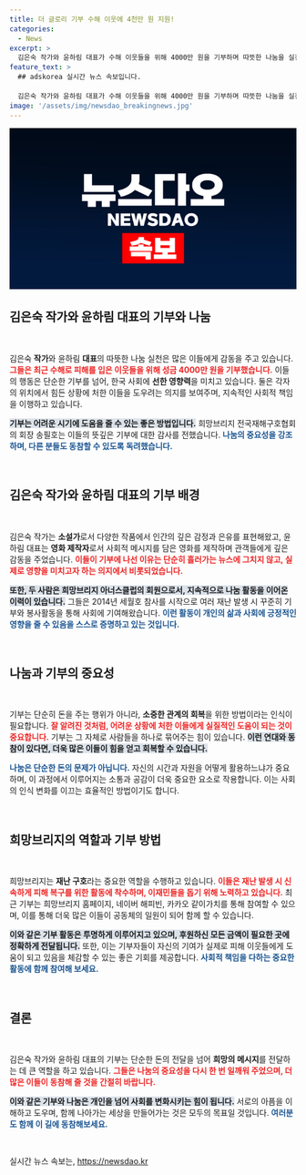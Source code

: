 ```yaml
---
title: 더 글로리 기부 수해 이웃에 4천만 원 지원!
categories:
  - News
excerpt: >
  김은숙 작가와 윤하림 대표가 수해 이웃들을 위해 4000만 원을 기부하며 따뜻한 나눔을 실천했습니다. 이들은 재난 시기마다 지속적인 도움을 주고 있어 많은 이들의 귀감이 되고 있습니다.
feature_text: >
  ## adskorea 실시간 뉴스 속보입니다.

  김은숙 작가와 윤하림 대표가 수해 이웃들을 위해 4000만 원을 기부하며 따뜻한 나눔을 실천했습니다. 이들은 재난 시기마다 지속적인 도움을 주고 있어 많은 이들의 귀감이 되고 있습니다.
image: '/assets/img/newsdao_breakingnews.jpg'
---
```


<p><img src="/assets/img/newsdao_breakingnews.jpg" alt="adskorea 속보" /></p>

<h2 data-ke-size="size26">김은숙 작가와 윤하림 대표의 기부와 나눔</h2>

<p data-ke-size="size16">&nbsp;</p>

<p>김은숙 <b>작가</b>와 윤하림 <b>대표</b>의 따뜻한 나눔 실천은 많은 이들에게 감동을 주고 있습니다. <b><span style="color: #ee2323;">그들은 최근 수해로 피해를 입은 이웃들을 위해 성금 4000만 원을 기부했습니다.</span></b> 이들의 행동은 단순한 기부를 넘어, 한국 사회에 <b>선한 영향력</b>을 미치고 있습니다. 둘은 각자의 위치에서 힘든 상황에 처한 이들을 도우려는 의지를 보여주며, 지속적인 사회적 책임을 이행하고 있습니다.</p>

<p><b><span style="background-color: #21538527;">기부는 어려운 시기에 도움을 줄 수 있는 좋은 방법입니다.</span></b> 희망브리지 전국재해구호협회의 회장 송필호는 이들의 뜻깊은 기부에 대한 감사를 전했습니다. <b><span style="color: #1a5490;">나눔의 중요성을 강조하며, 다른 분들도 동참할 수 있도록 독려했습니다.</span></b></p>

<p data-ke-size="size16">&nbsp;</p>

<h2 data-ke-size="size26">김은숙 작가와 윤하림 대표의 기부 배경</h2>

<p data-ke-size="size16">&nbsp;</p>

<p>김은숙 작가는 <b>소설가</b>로서 다양한 작품에서 인간의 깊은 감정과 은유를 표현해왔고, 윤하림 대표는 <b>영화 제작자</b>로서 사회적 메시지를 담은 영화를 제작하며 관객들에게 깊은 감동을 주었습니다. <b><span style="color: #ee2323;">이들이 기부에 나선 이유는 단순히 흘러가는 뉴스에 그치지 않고, 실제로 영향을 미치고자 하는 의지에서 비롯되었습니다.</span></b> </p>

<p><b><span style="background-color: #21538527;">또한, 두 사람은 희망브리지 아너스클럽의 회원으로서, 지속적으로 나눔 활동을 이어온 이력이 있습니다.</span></b> 그들은 2014년 세월호 참사를 시작으로 여러 재난 발생 시 꾸준히 기부와 봉사활동을 통해 사회에 기여해왔습니다. <b><span style="color: #1a5490;">이런 활동이 개인의 삶과 사회에 긍정적인 영향을 줄 수 있음을 스스로 증명하고 있는 것입니다.</span></b></p>

<p data-ke-size="size16">&nbsp;</p>

<h2 data-ke-size="size26">나눔과 기부의 중요성</h2>

<p data-ke-size="size16">&nbsp;</p>

<p>기부는 단순히 돈을 주는 행위가 아니라, <b>소중한 관계의 회복</b>을 위한 방법이라는 인식이 필요합니다. <b><span style="color: #ee2323;">잘 알려진 것처럼, 어려운 상황에 처한 이들에게 실질적인 도움이 되는 것이 중요합니다.</span></b> 기부는 그 자체로 사람들을 하나로 묶어주는 힘이 있습니다. <b><span style="background-color: #21538527;">이런 연대와 동참이 있다면, 더욱 많은 이들이 힘을 얻고 회복할 수 있습니다.</span></b></p>

<p><b><span style="color: #1a5490;">나눔은 단순한 돈의 문제가 아닙니다.</span></b> 자신의 시간과 자원을 어떻게 활용하느냐가 중요하며, 이 과정에서 이루어지는 소통과 공감이 더욱 중요한 요소로 작용합니다. 이는 사회의 인식 변화를 이끄는 효율적인 방법이기도 합니다.</p>

<p data-ke-size="size16">&nbsp;</p>

<h2 data-ke-size="size26">희망브리지의 역할과 기부 방법</h2>

<p data-ke-size="size16">&nbsp;</p>

<p>희망브리지는 <b>재난 구호</b>라는 중요한 역할을 수행하고 있습니다. <b><span style="color: #ee2323;">이들은 재난 발생 시 신속하게 피해 복구를 위한 활동에 착수하며, 이재민들을 돕기 위해 노력하고 있습니다.</span></b> 최근 기부는 희망브리지 홈페이지, 네이버 해피빈, 카카오 같이가치를 통해 참여할 수 있으며, 이를 통해 더욱 많은 이들이 공동체의 일원이 되어 함께 할 수 있습니다. </p>

<p><b><span style="background-color: #21538527;">이와 같은 기부 활동은 투명하게 이루어지고 있으며, 후원하신 모든 금액이 필요한 곳에 정확하게 전달됩니다.</span></b> 또한, 이는 기부자들이 자신의 기여가 실제로 피해 이웃들에게 도움이 되고 있음을 체감할 수 있는 좋은 기회를 제공합니다. <b><span style="color: #1a5490;">사회적 책임을 다하는 중요한 활동에 함께 참여해 보세요.</span></b></p>

<p data-ke-size="size16">&nbsp;</p>

<h2 data-ke-size="size26">결론</h2>

<p data-ke-size="size16">&nbsp;</p>

<p>김은숙 작가와 윤하림 대표의 기부는 단순한 돈의 전달을 넘어 <b>희망의 메시지</b>를 전달하는 데 큰 역할을 하고 있습니다. <b><span style="color: #ee2323;">그들은 나눔의 중요성을 다시 한 번 일깨워 주었으며, 더 많은 이들이 동참해 줄 것을 간절히 바랍니다.</span></b> </p>

<p><b><span style="background-color: #21538527;">이와 같은 기부와 나눔은 개인을 넘어 사회를 변화시키는 힘이 됩니다.</span></b> 서로의 아픔을 이해하고 도우며, 함께 나아가는 세상을 만들어가는 것은 모두의 목표일 것입니다. <b><span style="color: #1a5490;">여러분도 함께 이 길에 동참해보세요.</span></b> </p>

<p data-ke-size="size16">&nbsp;</p>
실시간 뉴스 속보는, <a href="https://newsdao.kr" rel="dofollow">https://newsdao.kr</a>


